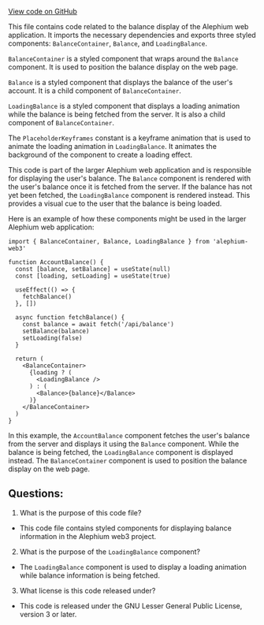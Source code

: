 [View code on GitHub](https://github.com/alephium/alephium-web3/packages/web3-react/src/components/Pages/Profile/styles.ts)

This file contains code related to the balance display of the Alephium web application. It imports the necessary dependencies and exports three styled components: `BalanceContainer`, `Balance`, and `LoadingBalance`.

`BalanceContainer` is a styled component that wraps around the `Balance` component. It is used to position the balance display on the web page.

`Balance` is a styled component that displays the balance of the user's account. It is a child component of `BalanceContainer`.

`LoadingBalance` is a styled component that displays a loading animation while the balance is being fetched from the server. It is also a child component of `BalanceContainer`.

The `PlaceholderKeyframes` constant is a keyframe animation that is used to animate the loading animation in `LoadingBalance`. It animates the background of the component to create a loading effect.

This code is part of the larger Alephium web application and is responsible for displaying the user's balance. The `Balance` component is rendered with the user's balance once it is fetched from the server. If the balance has not yet been fetched, the `LoadingBalance` component is rendered instead. This provides a visual cue to the user that the balance is being loaded.

Here is an example of how these components might be used in the larger Alephium web application:

```
import { BalanceContainer, Balance, LoadingBalance } from 'alephium-web3'

function AccountBalance() {
  const [balance, setBalance] = useState(null)
  const [loading, setLoading] = useState(true)

  useEffect(() => {
    fetchBalance()
  }, [])

  async function fetchBalance() {
    const balance = await fetch('/api/balance')
    setBalance(balance)
    setLoading(false)
  }

  return (
    <BalanceContainer>
      {loading ? (
        <LoadingBalance />
      ) : (
        <Balance>{balance}</Balance>
      )}
    </BalanceContainer>
  )
}
```

In this example, the `AccountBalance` component fetches the user's balance from the server and displays it using the `Balance` component. While the balance is being fetched, the `LoadingBalance` component is displayed instead. The `BalanceContainer` component is used to position the balance display on the web page.
## Questions: 
 1. What is the purpose of this code file?
- This code file contains styled components for displaying balance information in the Alephium web3 project.

2. What is the purpose of the `LoadingBalance` component?
- The `LoadingBalance` component is used to display a loading animation while balance information is being fetched.

3. What license is this code released under?
- This code is released under the GNU Lesser General Public License, version 3 or later.